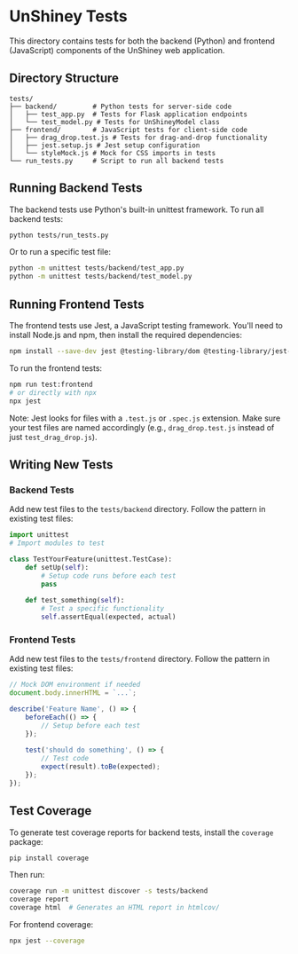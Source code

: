 # UnShiney Tests

This directory contains tests for both the backend (Python) and frontend (JavaScript) components of the UnShiney web application.

## Directory Structure

```
tests/
├── backend/         # Python tests for server-side code
│   ├── test_app.py  # Tests for Flask application endpoints
│   └── test_model.py # Tests for UnShineyModel class
├── frontend/        # JavaScript tests for client-side code
│   ├── drag_drop.test.js # Tests for drag-and-drop functionality
│   ├── jest.setup.js # Jest setup configuration
│   └── styleMock.js # Mock for CSS imports in tests
└── run_tests.py     # Script to run all backend tests
```

## Running Backend Tests

The backend tests use Python's built-in unittest framework. To run all backend tests:

```bash
python tests/run_tests.py
```

Or to run a specific test file:

```bash
python -m unittest tests/backend/test_app.py
python -m unittest tests/backend/test_model.py
```

## Running Frontend Tests

The frontend tests use Jest, a JavaScript testing framework. You'll need to install Node.js and npm, then install the required dependencies:

```bash
npm install --save-dev jest @testing-library/dom @testing-library/jest-dom
```

To run the frontend tests:

```bash
npm run test:frontend
# or directly with npx
npx jest
```

Note: Jest looks for files with a `.test.js` or `.spec.js` extension. Make sure your test files are named accordingly (e.g., `drag_drop.test.js` instead of just `test_drag_drop.js`).

## Writing New Tests

### Backend Tests

Add new test files to the `tests/backend` directory. Follow the pattern in existing test files:

```python
import unittest
# Import modules to test

class TestYourFeature(unittest.TestCase):
    def setUp(self):
        # Setup code runs before each test
        pass
        
    def test_something(self):
        # Test a specific functionality
        self.assertEqual(expected, actual)
```

### Frontend Tests

Add new test files to the `tests/frontend` directory. Follow the pattern in existing test files:

```javascript
// Mock DOM environment if needed
document.body.innerHTML = `...`;

describe('Feature Name', () => {
    beforeEach(() => {
        // Setup before each test
    });
    
    test('should do something', () => {
        // Test code
        expect(result).toBe(expected);
    });
});
```

## Test Coverage

To generate test coverage reports for backend tests, install the `coverage` package:

```bash
pip install coverage
```

Then run:

```bash
coverage run -m unittest discover -s tests/backend
coverage report
coverage html  # Generates an HTML report in htmlcov/
```

For frontend coverage:

```bash
npx jest --coverage
```

